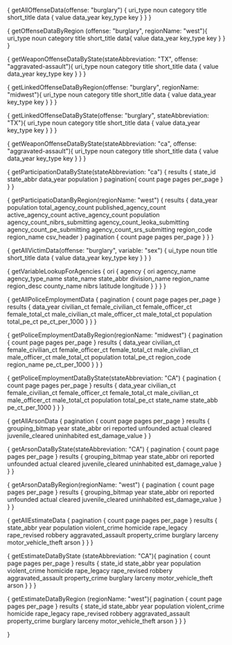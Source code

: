 {
  getAllOffenseData(offense: "burglary") {
   uri_type
    noun
    category
    title
    short_title
    data {
      value
      data_year
      key_type
      key
    }
  }
}

{
  getOffenseDataByRegion (offense: "burglary", regionName: "west"){
    uri_type
    noun
    category
    title
    short_title
    data{
     	value
      data_year
      key_type
      key
    }
  }
}

{
  getWeaponOffenseDataByState(stateAbbreviation: "TX", offense: "aggravated-assault"){
    uri_type
    noun
    category
    title
    short_title
    data {
      value
      data_year
      key_type
      key
    }
  }
}



{
  getLinkedOffenseDataByRegion(offense: "burglary", regionName: "midwest"){
    uri_type
    noun
    category
    title
    short_title
    data {
      value
      data_year
      key_type
      key
    }
  }
}

{
  getLinkedOffenseDataByState(offense: "burglary", stateAbbreviation: "TX"){
    uri_type
    noun
    category
    title
    short_title
    data {
      value
      data_year
      key_type
      key
    }
  }
}









{
  getWeaponOffenseDataByState(stateAbbreviation: "ca", offense: "aggravated-assault"){
    uri_type
    noun
    category
    title
    short_title
    data {
      value
      data_year
      key_type
      key
    }
  }
}




{
  getParticipationDataByState(stateAbbreviation: "ca") {
    results {
      state_id
      state_abbr
      data_year
      population
    }
    pagination{
    	count
      page
      pages
      per_page
    }
  }
}




{
  getParticipatioDatanByRegion(regionName: "west") {
    results {
      data_year
      population
      total_agency_count
      published_agency_count
      active_agency_count
      active_agency_count
      population
      agency_count_nibrs_submitting
      agency_count_leoka_submitting
      agency_count_pe_submitting
      agency_count_srs_submitting
      region_code
      region_name
      csv_header
    }
    pagination {
      count
      page
      pages
      per_page
    }
  }
}




{
  getAllVictimData(offense: "burglary", variable: "sex") {
    ui_type
    noun
    title
    short_title
    data {
      value
      data_year
      key_type
      key
    }
  }
}




{
  getVariableLookupForAgencies {
    ori {
     agency {
    	ori
    	agency_name
    	agency_type_name
    	state_name
      state_abbr
      division_name
      region_name
      region_desc
      county_name
      nibrs
      latitude
      longitude
    }
    } 
  }
}



{
  getAllPoliceEmploymentData {
  	pagination {
  	  count
  	  page
  	  pages
  	  per_page
  	}
  	results {
      data_year
      civilian_ct
      female_civilian_ct
      female_officer_ct
      female_total_ct
      male_civilian_ct
      male_officer_ct
      male_total_ct
      population
      total_pe_ct
      pe_ct_per_1000
    }
  }
}




{
  getPoliceEmploymentDataByRegion(regionName: "midwest") {
  	pagination {
  	  count
  	  page
  	  pages
  	  per_page
  	}
  	results {
      data_year
      civilian_ct
      female_civilian_ct
      female_officer_ct
      female_total_ct
      male_civilian_ct
      male_officer_ct
      male_total_ct
      population
      total_pe_ct
      region_code
      region_name
      pe_ct_per_1000
    }
  }
}




{
  getPoliceEmploymentDataByState(stateAbbreviation: "CA") {
  	pagination {
  	  count
  	  page
  	  pages
  	  per_page
  	}
  	results {
      data_year
      civilian_ct
      female_civilian_ct
      female_officer_ct
      female_total_ct
      male_civilian_ct
      male_officer_ct
      male_total_ct
      population
      total_pe_ct
			state_name
      state_abb
      pe_ct_per_1000
    }
  }
}



{
  getAllArsonData {
   pagination {
    count
    page
    pages
    per_page
  }
    results {
      grouping_bitmap
      year
      state_abbr
      ori
      reported
      unfounded
      actual
      cleared
      juvenile_cleared
      uninhabited
      est_damage_value
    }
  }

{
  getArsonDataByState(stateAbbreviation: "CA") {
    pagination {
      count
      page
      pages
      per_page
    }
    results {
      grouping_bitmap
      year
      state_abbr
      ori
      reported
      unfounded
      actual
      cleared
      juvenile_cleared
      uninhabited
      est_damage_value
    }
  }
}

{
  getArsonDataByRegion(regionName: "west") {
    pagination {
      count
      page
      pages
      per_page
    }
    results {
      grouping_bitmap
      year
      state_abbr
      ori
      reported
      unfounded
      actual
      cleared
      juvenile_cleared
      uninhabited
      est_damage_value
    }
  }
}


{
  getAllEstimateData {
  	pagination {
  	  count
  	  page
  	  pages
  	  per_page
  	}
  	results {
    	state_abbr
      year
      population
      violent_crime
      homicide
      rape_legacy
      rape_revised
      robbery
      aggravated_assault
      property_crime
      burglary
      larceny
      motor_vehicle_theft
      arson
    }
  }
}


{
  getEstimateDataByState (stateAbbreviation: "CA"){
  	pagination {
  	  count
  	  page
  	  pages
  	  per_page
  	}
  	results {
      state_id
    	state_abbr
      year
      population
      violent_crime
      homicide
      rape_legacy
      rape_revised
      robbery
      aggravated_assault
      property_crime
      burglary
      larceny
      motor_vehicle_theft
      arson
    }
  }
}

{
  getEstimateDataByRegion (regionName: "west"){
  	pagination {
  	  count
  	  page
  	  pages
  	  per_page
  	}
  	results {
      state_id
    	state_abbr
      year
      population
      violent_crime
      homicide
      rape_legacy
      rape_revised
      robbery
      aggravated_assault
      property_crime
      burglary
      larceny
      motor_vehicle_theft
      arson
    }
  }
}

}